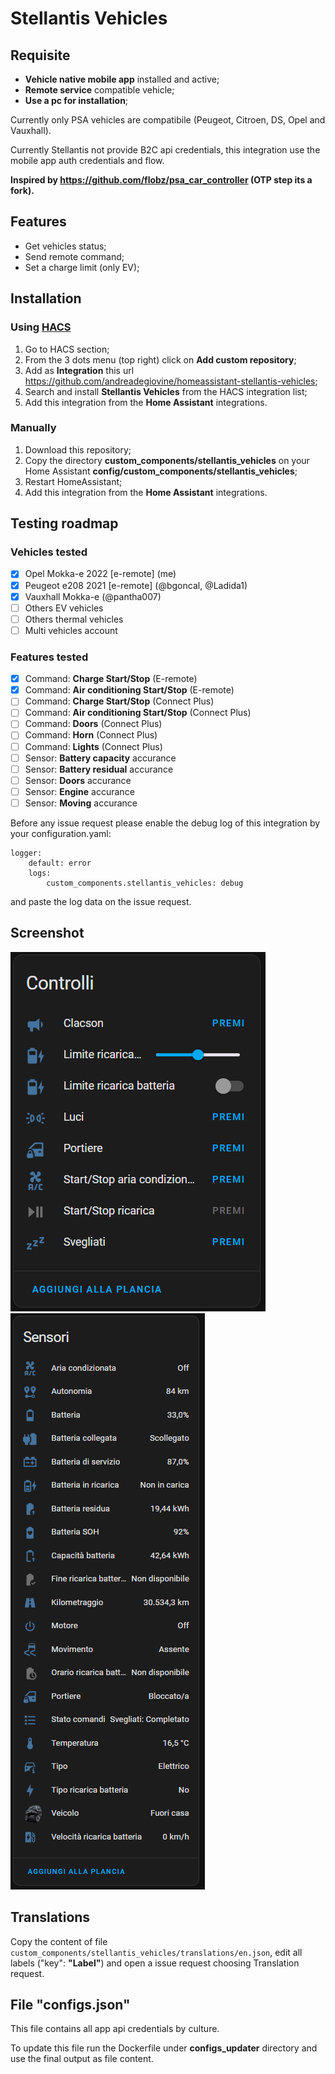 # Stellantis Vehicles
## Requisite
- **Vehicle native mobile app** installed and active;
- **Remote service** compatible vehicle;
- **Use a pc for installation**;

Currently only PSA vehicles are compatibile (Peugeot, Citroen, DS, Opel and Vauxhall).

Currently Stellantis not provide B2C api credentials, this integration use the mobile app auth credentials and flow.

**Inspired by https://github.com/flobz/psa_car_controller (OTP step its a fork).**

## Features
- Get vehicles status;
- Send remote command;
- Set a charge limit (only EV);

## Installation
### Using [HACS](https://hacs.xyz/)
1. Go to HACS section;
2. From the 3 dots menu (top right) click on **Add custom repository**;
3. Add as **Integration** this url https://github.com/andreadegiovine/homeassistant-stellantis-vehicles;
4. Search and install **Stellantis Vehicles** from the HACS integration list;
5. Add this integration from the **Home Assistant** integrations.

### Manually
1. Download this repository;
2. Copy the directory **custom_components/stellantis_vehicles** on your Home Assistant **config/custom_components/stellantis_vehicles**;
3. Restart HomeAssistant;
4. Add this integration from the **Home Assistant** integrations.

## Testing roadmap
### Vehicles tested
- [x] Opel Mokka-e 2022 [e-remote] (me)
- [x] Peugeot e208 2021 [e-remote] (@bgoncal, @Ladida1)
- [x] Vauxhall Mokka-e (@pantha007)
- [ ] Others EV vehicles
- [ ] Others thermal vehicles
- [ ] Multi vehicles account
### Features tested
- [x] Command: **Charge Start/Stop** (E-remote)
- [x] Command: **Air conditioning Start/Stop** (E-remote)
- [ ] Command: **Charge Start/Stop** (Connect Plus)
- [ ] Command: **Air conditioning Start/Stop** (Connect Plus)
- [ ] Command: **Doors** (Connect Plus)
- [ ] Command: **Horn** (Connect Plus)
- [ ] Command: **Lights** (Connect Plus)
- [ ] Sensor: **Battery capacity** accurance
- [ ] Sensor: **Battery residual** accurance
- [ ] Sensor: **Doors** accurance
- [ ] Sensor: **Engine** accurance
- [ ] Sensor: **Moving** accurance

Before any issue request please enable the debug log of this integration by your configuration.yaml:

```
logger:
    default: error
    logs:
        custom_components.stellantis_vehicles: debug
```

and paste the log data on the issue request.

## Screenshot
![Controls](./images/controls.png)
![Sensors](./images/sensors.png)

## Translations
Copy the content of file `custom_components/stellantis_vehicles/translations/en.json`, edit all labels ("key": **"Label"**) and open a issue request choosing Translation request.

## File "configs.json"
This file contains all app api credentials by culture.

To update this file run the Dockerfile under **configs_updater** directory and use the final output as file content.